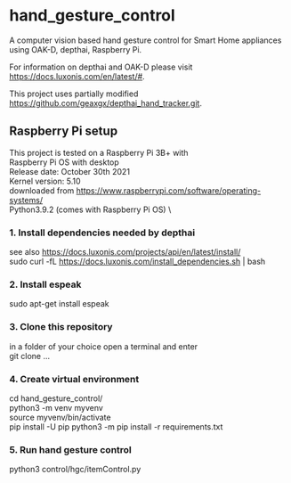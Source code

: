# hand_gesture_control
A computer vision based hand gesture control for Smart Home appliances using OAK-D, depthai, Raspberry Pi.

For information on depthai and OAK-D please visit https://docs.luxonis.com/en/latest/#.

This project uses partially modified https://github.com/geaxgx/depthai_hand_tracker.git.

## Raspberry Pi setup
This project is tested on a Raspberry Pi 3B+ with \
Raspberry Pi OS with desktop \
Release date: October 30th 2021 \
Kernel version: 5.10 \
downloaded from https://www.raspberrypi.com/software/operating-systems/ \
Python3.9.2 (comes with Raspberry Pi OS) \

### 1. Install dependencies needed by depthai
see also https://docs.luxonis.com/projects/api/en/latest/install/ \
sudo curl -fL https://docs.luxonis.com/install_dependencies.sh | bash

### 2. Install espeak 
sudo apt-get install espeak

### 3. Clone this repository
in a folder of your choice open a terminal and enter \
git clone ...

### 4. Create virtual environment
cd hand_gesture_control/ \
python3 -m venv myvenv \
source myvenv/bin/activate \
pip install -U pip
python3 -m pip install -r requirements.txt

### 5. Run hand gesture control
python3 control/hgc/itemControl.py
